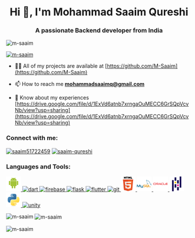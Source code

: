 <h1 align="center">Hi 👋, I'm Mohammad Saaim Qureshi</h1>
<h3 align="center">A passionate Backend developer from India</h3>

<p align="left"> <img src="https://komarev.com/ghpvc/?username=m-saaim&label=Profile%20views&color=0e75b6&style=flat" alt="m-saaim" /> </p>

<p align="left"> <a href="https://github.com/ryo-ma/github-profile-trophy"><img src="https://github-profile-trophy.vercel.app/?username=m-saaim" alt="m-saaim" /></a> </p>

- 👨‍💻 All of my projects are available at [https://github.com/M-Saaim](https://github.com/M-Saaim)

- 📫 How to reach me **mohammadsaaimq@gmail.com**

- 📄 Know about my experiences [https://drive.google.com/file/d/1ExVd6atnb7xrngaOuMECC6GrSQpVcvNb/view?usp=sharing](https://drive.google.com/file/d/1ExVd6atnb7xrngaOuMECC6GrSQpVcvNb/view?usp=sharing)

<h3 align="left">Connect with me:</h3>
<p align="left">
<a href="https://twitter.com/saaim51722459" target="blank"><img align="center" src="https://raw.githubusercontent.com/rahuldkjain/github-profile-readme-generator/master/src/images/icons/Social/twitter.svg" alt="saaim51722459" height="30" width="40" /></a>
<a href="https://linkedin.com/in/saaim-qureshi" target="blank"><img align="center" src="https://raw.githubusercontent.com/rahuldkjain/github-profile-readme-generator/master/src/images/icons/Social/linked-in-alt.svg" alt="saaim-qureshi" height="30" width="40" /></a>
</p>

<h3 align="left">Languages and Tools:</h3>
<p align="left"> <a href="https://developer.android.com" target="_blank" rel="noreferrer"> <img src="https://raw.githubusercontent.com/devicons/devicon/master/icons/android/android-original-wordmark.svg" alt="android" width="40" height="40"/> </a> <a href="https://dart.dev" target="_blank" rel="noreferrer"> <img src="https://www.vectorlogo.zone/logos/dartlang/dartlang-icon.svg" alt="dart" width="40" height="40"/> </a> <a href="https://firebase.google.com/" target="_blank" rel="noreferrer"> <img src="https://www.vectorlogo.zone/logos/firebase/firebase-icon.svg" alt="firebase" width="40" height="40"/> </a> <a href="https://flask.palletsprojects.com/" target="_blank" rel="noreferrer"> <img src="https://www.vectorlogo.zone/logos/pocoo_flask/pocoo_flask-icon.svg" alt="flask" width="40" height="40"/> </a> <a href="https://flutter.dev" target="_blank" rel="noreferrer"> <img src="https://www.vectorlogo.zone/logos/flutterio/flutterio-icon.svg" alt="flutter" width="40" height="40"/> </a> <a href="https://git-scm.com/" target="_blank" rel="noreferrer"> <img src="https://www.vectorlogo.zone/logos/git-scm/git-scm-icon.svg" alt="git" width="40" height="40"/> </a> <a href="https://www.w3.org/html/" target="_blank" rel="noreferrer"> <img src="https://raw.githubusercontent.com/devicons/devicon/master/icons/html5/html5-original-wordmark.svg" alt="html5" width="40" height="40"/> </a> <a href="https://www.mysql.com/" target="_blank" rel="noreferrer"> <img src="https://raw.githubusercontent.com/devicons/devicon/master/icons/mysql/mysql-original-wordmark.svg" alt="mysql" width="40" height="40"/> </a> <a href="https://www.oracle.com/" target="_blank" rel="noreferrer"> <img src="https://raw.githubusercontent.com/devicons/devicon/master/icons/oracle/oracle-original.svg" alt="oracle" width="40" height="40"/> </a> <a href="https://pandas.pydata.org/" target="_blank" rel="noreferrer"> <img src="https://raw.githubusercontent.com/devicons/devicon/2ae2a900d2f041da66e950e4d48052658d850630/icons/pandas/pandas-original.svg" alt="pandas" width="40" height="40"/> </a> <a href="https://www.python.org" target="_blank" rel="noreferrer"> <img src="https://raw.githubusercontent.com/devicons/devicon/master/icons/python/python-original.svg" alt="python" width="40" height="40"/> </a> <a href="https://unity.com/" target="_blank" rel="noreferrer"> <img src="https://www.vectorlogo.zone/logos/unity3d/unity3d-icon.svg" alt="unity" width="40" height="40"/> </a> </p>

<p><img align="left" src="https://github-readme-stats.vercel.app/api/top-langs?username=m-saaim&show_icons=true&locale=en&layout=compact" alt="m-saaim" /></p>

<p>&nbsp;<img align="center" src="https://github-readme-stats.vercel.app/api?username=m-saaim&show_icons=true&locale=en" alt="m-saaim" /></p>

<p><img align="center" src="https://github-readme-streak-stats.herokuapp.com/?user=m-saaim&" alt="m-saaim" /></p>
